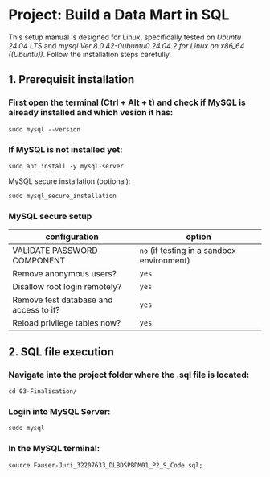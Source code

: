 # Project: Build a Data Mart in SQL

This setup manual is designed for Linux, specifically tested on *Ubuntu 24.04 LTS* and *mysql Ver 8.0.42-0ubuntu0.24.04.2 for Linux on x86_64 ((Ubuntu))*. Follow the installation steps carefully. 
## 1. Prerequisit installation

### First open the terminal (Ctrl + Alt + t) and check if MySQL is already installed and which vesion it has:

``` 
sudo mysql --version
```
### If MySQL is not installed yet:

```
sudo apt install -y mysql-server 
```
MySQL secure installation (optional):

```
sudo mysql_secure_installation
```

### MySQL secure setup
| configuration| option |
| ------ | ----------- |
| VALIDATE PASSWORD COMPONENT| `no` (if testing in a sandbox environment)|
| Remove anonymous users? | `yes` |
| Disallow root login remotely?| `yes`|
| Remove test database and access to it? | `yes` |
| Reload privilege tables now? | `yes`|

## 2. SQL file execution

### Navigate into the project folder where the .sql file is located:

``` 
cd 03-Finalisation/
```

### Login into MySQL Server:

``` 
sudo mysql
```
### In the MySQL terminal:

``` 
source Fauser-Juri_32207633_DLBDSPBDM01_P2_S_Code.sql;
```
